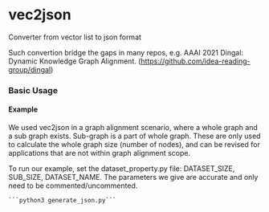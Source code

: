 # vec2json
Converter from vector list to json format

Such convertion bridge the gaps in many repos, e.g. AAAI 2021 Dingal: Dynamic Knowledge Graph Alignment. (https://github.com/idea-reading-group/dingal)

### Basic Usage

#### Example

We used vec2json in a graph alignment scenario, where a whole graph and a sub graph exists. Sub-graph is a part of whole graph. These are only used to calculate the whole graph size (number of nodes), and can be revised for applications that are not within graph alignment scope.

To run our example, set the dataset_property.py file: DATASET_SIZE, SUB_SIZE, DATASET_NAME. The parameters we give are accurate and only need to be commented/uncommented.

    ```python3 generate_json.py```
